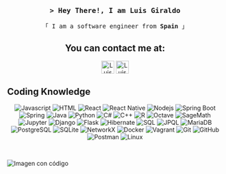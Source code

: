 <!-- Intro  -->
<h3 align="center">
        <samp>&gt; Hey There!, I am Luis Giraldo</samp>
</h3>

<p align="center"> 
  <samp>
    「 I am a software engineer from <b>Spain</b> 」
    <br>
  </samp>
</p>

<!-- Contact Section -->
<h2 align="center">You can contact me at:</h2>
    <p align="center">
      <a href="https://www.linkedin.com/in/luis-giraldo-santiago-395a38328/" target="blank"><img align="center"
         src="https://img.shields.io/badge/linkedin-%231DA1F2.svg?style=for-the-badge&logo=linkedin&logoColor=white"
         alt="Luis Giraldo" height="30"/></a>
      <a href="mailto:luisgirsan@gmail.com" target="blank"><img align="center"
         src="https://img.shields.io/badge/gmail-EA4335.svg?style=for-the-badge&logo=gmail&logoColor=white"
         alt="Luis Giraldo" height="30"/></a>
      <br>
    </p>

## Coding Knowledge
<div align="center">
  
  ![Javascript](https://img.shields.io/badge/Javascript-F0DB4F?style=for-the-badge&labelColor=black&logo=javascript&logoColor=F0DB4F)
  ![HTML](https://img.shields.io/badge/HTML5-E34F26?style=for-the-badge&logo=html5&logoColor=white)
  ![React](https://img.shields.io/badge/-React-61DBFB?style=for-the-badge&labelColor=black&logo=react&logoColor=61DBFB)
  ![React Native](https://img.shields.io/badge/React_Native-20232A?style=for-the-badge&logo=react&logoColor=61DAFB)
  ![Nodejs](https://img.shields.io/badge/Node.js-3C873A?style=for-the-badge&labelColor=black&logo=node.js&logoColor=3C873A)
  ![Spring Boot](https://img.shields.io/badge/Spring_Boot-6DB33F?style=for-the-badge&labelColor=black&logo=spring-boot&logoColor=6DB33F)
  ![Spring](https://img.shields.io/badge/Spring-6DB33F?style=for-the-badge&labelColor=black&logo=spring&logoColor=6DB33F)
  ![Java](https://img.shields.io/badge/Java-007396?style=for-the-badge&logo=java&logoColor=orange&labelColor=black&color=blue)
  ![Python](https://img.shields.io/badge/Python-3776AB?style=for-the-badge&logo=python&logoColor=white)
  ![C#](https://img.shields.io/badge/C%23-239120?style=for-the-badge&logo=c-sharp&logoColor=white)
  ![C++](https://img.shields.io/badge/C%2B%2B-00599C?style=for-the-badge&logo=c%2B%2B&logoColor=white)
  ![R](https://img.shields.io/badge/R-276DC3?style=for-the-badge&logo=r&logoColor=white)
  ![Octave](https://img.shields.io/badge/Octave-0790C0?style=for-the-badge&logo=octave&logoColor=white)
  ![SageMath](https://img.shields.io/badge/SageMath-5A5A5A?style=for-the-badge&logo=sagemath&logoColor=white)
  ![Jupyter](https://img.shields.io/badge/Jupyter-F37626?style=for-the-badge&logo=jupyter&logoColor=white)
  ![Django](https://img.shields.io/badge/Django-092E20?style=for-the-badge&logo=django&logoColor=white)
  ![Flask](https://img.shields.io/badge/Flask-000000?style=for-the-badge&logo=flask&logoColor=white)
  ![Hibernate](https://img.shields.io/badge/Hibernate-59666C?style=for-the-badge&logo=hibernate&logoColor=white)
  ![SQL](https://img.shields.io/badge/SQL-4479A1?style=for-the-badge&logo=database&logoColor=white)
  ![JPQL](https://img.shields.io/badge/JPQL-CC2927?style=for-the-badge&logo=hibernate&logoColor=white)
  ![MariaDB](https://img.shields.io/badge/MariaDB-003545?style=for-the-badge&logo=mariadb&logoColor=white)
  ![PostgreSQL](https://img.shields.io/badge/PostgreSQL-336791?style=for-the-badge&logo=postgresql&logoColor=white)
  ![SQLite](https://img.shields.io/badge/SQLite-003B57?style=for-the-badge&logo=sqlite&logoColor=white)
  ![NetworkX](https://img.shields.io/badge/NetworkX-1F6FEB?style=for-the-badge&logo=networkx&logoColor=white)
  ![Docker](https://img.shields.io/badge/Docker-2496ED?style=for-the-badge&logo=docker&logoColor=white)
  ![Vagrant](https://img.shields.io/badge/Vagrant-1563FF?style=for-the-badge&logo=vagrant&logoColor=white)
  ![Git](https://img.shields.io/badge/Git-F05032?style=for-the-badge&logo=git&logoColor=white)
  ![GitHub](https://img.shields.io/badge/GitHub-181717?style=for-the-badge&logo=github&logoColor=white)
  ![Postman](https://img.shields.io/badge/Postman-FF6C37?style=for-the-badge&logo=postman&labelColor=black)
  ![Linux](https://img.shields.io/badge/Linux-FCC624?style=for-the-badge&logo=linux&labelColor=black&color=blue)
</div>

<br/>

![Imagen con código](https://www.uniminuto.edu/sites/default/files/2023-03/Tecnolog%C3%ADa%20en%20desarrollo%20de%20software-100_1.jpg)
